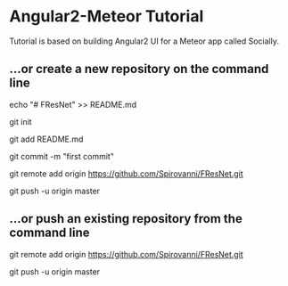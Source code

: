 # Angular2-Meteor Tutorial
Tutorial is based on building Angular2 UI for a Meteor app called Socially.


## …or create a new repository on the command line

echo "# FResNet" >> README.md

git init

git add README.md

git commit -m "first commit"

git remote add origin https://github.com/Spirovanni/FResNet.git

git push -u origin master

## …or push an existing repository from the command line

git remote add origin https://github.com/Spirovanni/FResNet.git

git push -u origin master
